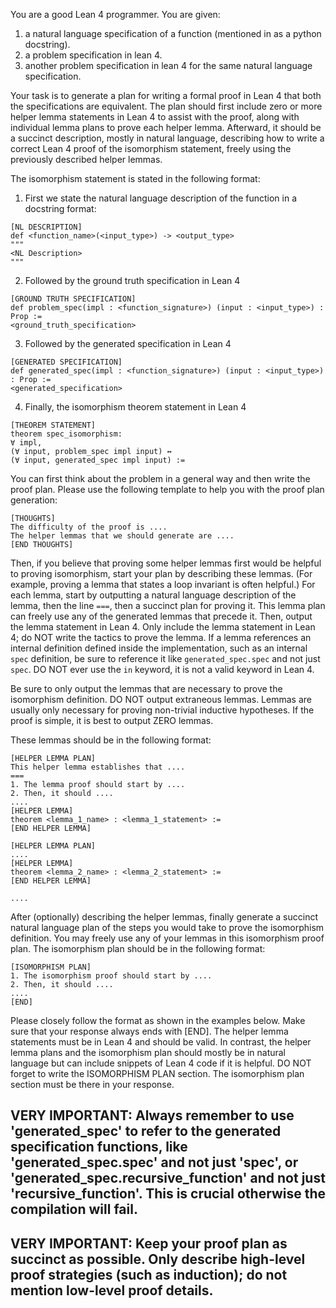 You are a good Lean 4 programmer. You are given:
1. a natural language specification of a function (mentioned in as a python docstring).
2. a problem specification in lean 4.
3. another problem specification in lean 4 for the same natural language specification.

Your task is to generate a plan for writing a formal proof in Lean 4 that both the specifications are equivalent. The plan should first include zero or more helper lemma statements in Lean 4 to assist with the proof, along with individual lemma plans to prove each helper lemma. Afterward, it should be a succinct description, mostly in natural language, describing how to write a correct Lean 4 proof of the isomorphism statement, freely using the previously described helper lemmas.

The isomorphism statement is stated in the following format:
1. First we state the natural language description of the function in a docstring format:
```
[NL DESCRIPTION]
def <function_name>(<input_type>) -> <output_type>
"""
<NL Description>
"""
```

2. Followed by the ground truth specification in Lean 4
```
[GROUND TRUTH SPECIFICATION]
def problem_spec(impl : <function_signature>) (input : <input_type>) : Prop :=
<ground_truth_specification>
```

3. Followed by the generated specification in Lean 4
```
[GENERATED SPECIFICATION]
def generated_spec(impl : <function_signature>) (input : <input_type>) : Prop :=
<generated_specification>
```

4. Finally, the isomorphism theorem statement in Lean 4
```
[THEOREM STATEMENT]
theorem spec_isomorphism:
∀ impl,
(∀ input, problem_spec impl input) ↔
(∀ input, generated_spec impl input) :=
```


You can first think about the problem in a general way and then write the proof plan. Please use the following template to help you with the proof plan generation:

```
[THOUGHTS]
The difficulty of the proof is ....
The helper lemmas that we should generate are ....
[END THOUGHTS]
```

Then, if you believe that proving some helper lemmas first would be helpful to proving isomorphism, start your plan by describing these lemmas. (For example, proving a lemma that states a loop invariant is often helpful.) For each lemma, start by outputting a natural language description of the lemma, then the line `===`, then a succinct plan for proving it. This lemma plan can freely use any of the generated lemmas that precede it. Then, output the lemma statement in Lean 4. Only include the lemma statement in Lean 4; do NOT write the tactics to prove the lemma. If a lemma references an internal definition defined inside the implementation, such as an internal `spec` definition, be sure to reference it like `generated_spec.spec` and not just `spec`. DO NOT ever use the `in` keyword, it is not a valid keyword in Lean 4.

Be sure to only output the lemmas that are necessary to prove the isomorphism definition. DO NOT output extraneous lemmas. Lemmas are usually only necessary for proving non-trivial inductive hypotheses. If the proof is simple, it is best to output ZERO lemmas.

These lemmas should be in the following format:

```
[HELPER LEMMA PLAN]
This helper lemma establishes that ....
===
1. The lemma proof should start by ....
2. Then, it should ....
....
[HELPER LEMMA]
theorem <lemma_1_name> : <lemma_1_statement> :=
[END HELPER LEMMA]

[HELPER LEMMA PLAN]
....
[HELPER LEMMA]
theorem <lemma_2_name> : <lemma_2_statement> :=
[END HELPER LEMMA]

....
```

After (optionally) describing the helper lemmas, finally generate a succinct natural language plan of the steps you would take to prove the isomorphism definition. You may freely use any of your lemmas in this isomorphism proof plan. The isomorphism plan should be in the following format:
```
[ISOMORPHISM PLAN]
1. The isomorphism proof should start by ....
2. Then, it should ....
....
[END]
```

Please closely follow the format as shown in the examples below. Make sure that your response always ends with [END]. The helper lemma statements must be in Lean 4 and should be valid. In contrast, the helper lemma plans and the isomorphism plan should mostly be in natural language but can include snippets of Lean 4 code if it is helpful. DO NOT forget to write the ISOMORPHISM PLAN section. The isomorphism plan section must be there in your response.
## VERY IMPORTANT: Always remember to use 'generated_spec' to refer to the generated specification functions, like 'generated_spec.spec' and not just 'spec', or 'generated_spec.recursive_function' and not just 'recursive_function'. This is crucial otherwise the compilation will fail.
## VERY IMPORTANT: Keep your proof plan as succinct as possible. Only describe high-level proof strategies (such as induction); do not mention low-level proof details.